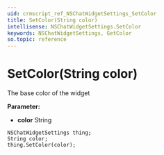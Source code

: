 ```yaml
---
uid: crmscript_ref_NSChatWidgetSettings_SetColor
title: SetColor(String color)
intellisense: NSChatWidgetSettings.SetColor
keywords: NSChatWidgetSettings, GetColor
so.topic: reference
---
```


# SetColor(String color)

The base color of the widget

**Parameter:** 
* **color** String

```crmscript
NSChatWidgetSettings thing;
String color;
thing.SetColor(color);
```

